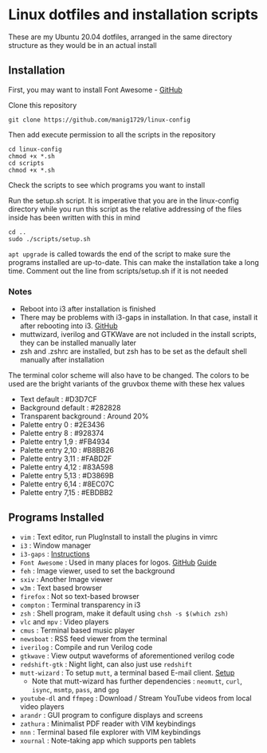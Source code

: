 # Linux dotfiles and installation scripts

These are my Ubuntu 20.04 dotfiles, arranged in the same directory structure as they would be in an actual install

## Installation
First, you may want to install Font Awesome - [GitHub](https://github.com/FortAwesome/Font-Awesome)

Clone this repository
```
git clone https://github.com/manig1729/linux-config
```

Then add execute permission to all the scripts in the repository
```
cd linux-config
chmod +x *.sh
cd scripts
chmod +x *.sh
```
Check the scripts to see which programs you want to install

Run the setup.sh script. It is imperative that you are in the linux-config directory while you run this script as the relative addressing of the files inside has been written with this in mind
```
cd ..
sudo ./scripts/setup.sh
```

`apt upgrade` is called towards the end of the script to make sure the programs installed are up-to-date. This can make the installation take a long time. Comment out the line from scripts/setup.sh if it is not needed

### Notes
- Reboot into i3 after installation is finished
- There may be problems with i3-gaps in installation. In that case, install it after rebooting into i3. [GitHub](https://github.com/Airblader/i3)
- muttwizard, iverilog and GTKWave are not included in the install scripts, they can be installed manually later
- zsh and .zshrc are installed, but zsh has to be set as the default shell manually after installation

The terminal color scheme will also have to be changed. The colors to be used are the bright variants of the gruvbox theme with these hex values
- Text default : #D3D7CF
- Background default : #282828
- Transparent background : Around 20%
- Palette entry 0 : #2E3436
- Palette entry 8 : #928374
- Palette entry 1,9 : #FB4934
- Palette entry 2,10 : #B8BB26
- Palette entry 3,11 : #FABD2F
- Palette entry 4,12 : #83A598
- Palette entry 5,13 : #D3869B
- Palette entry 6,14 : #8EC07C
- Palette entry 7,15 : #EBDBB2

## Programs Installed
- `vim` : Text editor, run PlugInstall to install the plugins in vimrc
- `i3` : Window manager
- `i3-gaps` : [Instructions](https://gist.github.com/manig1729/4fc5a6535202f8195e4b41982e8eb38f)
- `Font Awesome` : Used in many places for logos. [GitHub](https://github.com/FortAwesome/Font-Awesome) [Guide](https://fontawesome.com/v5/cheatsheet/free/solid)
- `feh` : Image viewer, used to set the background
- `sxiv` : Another Image viewer
- `w3m` : Text based browser
- `firefox` : Not so text-based browser
- `compton` : Terminal transparency in i3
- `zsh` : Shell program, make it default using `chsh -s $(which zsh)`
- `vlc` and `mpv` : Video players
- `cmus` : Terminal based music player
- `newsboat` : RSS feed viewer from the terminal
- `iverilog` : Compile and run Verilog code
- `gtkwave` : View output waveforms of aforementioned verilog code
- `redshift-gtk` : Night light, can also just use `redshift`
- `mutt-wizard` : To setup `mutt`, a terminal based E-mail client. [Setup](https://github.com/manig1729/mutt-wizard)
  - Note that mutt-wizard has further dependencies : `neomutt`, `curl`, `isync`, `msmtp`, `pass`, and `gpg`
- `youtube-dl` and `ffmpeg` : Download / Stream YouTube videos from local video players
- `arandr` : GUI program to configure displays and screens
- `zathura` : Minimalist PDF reader with VIM keybindings
- `nnn` : Terminal based file explorer with VIM keybindings
- `xournal` : Note-taking app which supports pen tablets
